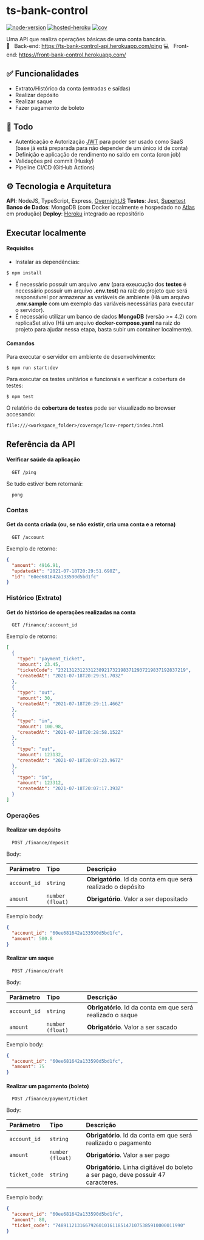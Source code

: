 # ts-bank-control

[![node-version](https://img.shields.io/badge/node-%3E%3D%2014.17.3-green)](https://nodejs.org/docs/latest-v14.x/api/index.html) [![hosted-heroku](https://img.shields.io/badge/hosted%20on-Heroku-purple)](https://ts-bank-control-api.herokuapp.com/ping) [![cov](https://img.shields.io/badge/coverage-94.2%25-green)]()

Uma API que realiza operações básicas de uma conta bancária. \
:electric_plug: &nbsp; Back-end: https://ts-bank-control-api.herokuapp.com/ping
:computer: &nbsp; Front-end: https://front-bank-control.herokuapp.com/

## :white_check_mark: Funcionalidades

- Extrato/Histórico da conta (entradas e saídas)
- Realizar depósito
- Realizar saque
- Fazer pagamento de boleto

## :pushpin: Todo

- Autenticação e Autorização [JWT](https://jwt.io/) para poder ser usado como SaaS (base já está preparada para não depender de um único id de conta)
- Definição e aplicação de rendimento no saldo em conta (cron job)
- Validações pré commit (Husky)
- Pipeline CI/CD (GitHub Actions)

## :gear: Tecnologia e Arquitetura

**API**: NodeJS, TypeScript, Express, [OvernightJS](https://github.com/seanpmaxwell/overnight)
**Testes**: Jest, [Supertest](https://github.com/visionmedia/supertest)
**Banco de Dados**: MongoDB (com Docker localmente e hospedado no [Atlas](https://www.mongodb.com/cloud/atlas) em produção)
**Deploy**: [Heroku](https://www.heroku.com/home) integrado ao repositório

## Executar localmente

#### Requisitos

- Instalar as dependências:

```
$ npm install
```

- É necessário possuir um arquivo **.env** (para exeucução dos **testes** é necessário possuir um arquivo **.env.test**) na raiz do projeto que será responsávrel por armazenar as variáveis de ambiente (Há um arquivo **.env.sample** com um exemplo das variáveis necessárias para executar o servidor).
- É necessário utilizar um banco de dados **MongoDB** (versão >= 4.2) com replicaSet ativo (Há um arquivo **docker-compose.yaml** na raiz do projeto para ajudar nessa etapa, basta subir um container localmente).

#### Comandos

Para executar o servidor em ambiente de desenvolvimento:

```
$ npm run start:dev
```

Para executar os testes unitários e funcionais e verificar a cobertura de testes:

```
$ npm test
```

O relatório de **cobertura de testes** pode ser visualizado no browser accesando:

```http
file:///<workspace_folder>/coverage/lcov-report/index.html
```

## Referência da API

#### Verificar saúde da aplicação

```http
  GET /ping
```

Se tudo estiver bem retornará:

```
  pong
```

### Contas

#### Get da conta criada (ou, se não existir, cria uma conta e a retorna)

```http
  GET /account
```

Exemplo de retorno:

```json
{
  "amount": 4916.91,
  "updatedAt": "2021-07-18T20:29:51.698Z",
  "id": "60ee681642a133590d5bd1fc"
}
```

### Histórico (Extrato)

#### Get do histórico de operações realizadas na conta

```http
  GET /finance/:account_id
```

Exemplo de retorno:

```json
[
  {
    "type": "payment_ticket",
    "amount": 23.45,
    "ticketCode": "23213123123312389217321983712937219837192837219",
    "createdAt": "2021-07-18T20:29:51.703Z"
  },
  {
    "type": "out",
    "amount": 30,
    "createdAt": "2021-07-18T20:29:11.466Z"
  },
  {
    "type": "in",
    "amount": 100.98,
    "createdAt": "2021-07-18T20:28:58.152Z"
  },
  {
    "type": "out",
    "amount": 123132,
    "createdAt": "2021-07-18T20:07:23.967Z"
  },
  {
    "type": "in",
    "amount": 123312,
    "createdAt": "2021-07-18T20:07:17.393Z"
  }
]
```

### Operações

#### Realizar um depósito

```http
  POST /finance/deposit
```

Body:

| Parâmetro    | Tipo             | Descrição                                                     |
| :----------- | :--------------- | :------------------------------------------------------------ |
| `account_id` | `string`         | **Obrigatório**. Id da conta em que será realizado o depósito |
| `amount`     | `number (float)` | **Obrigatório**. Valor a ser depositado                       |

Exemplo body:

```json
{
  "account_id": "60ee681642a133590d5bd1fc",
  "amount": 500.8
}
```

#### Realizar um saque

```http
  POST /finance/draft
```

Body:

| Parâmetro    | Tipo             | Descrição                                                  |
| :----------- | :--------------- | :--------------------------------------------------------- |
| `account_id` | `string`         | **Obrigatório**. Id da conta em que será realizado o saque |
| `amount`     | `number (float)` | **Obrigatório**. Valor a ser sacado                        |

Exemplo body:

```json
{
  "account_id": "60ee681642a133590d5bd1fc",
  "amount": 75
}
```

#### Realizar um pagamento (boleto)

```http
  POST /finance/payment/ticket
```

Body:

| Parâmetro     | Tipo             | Descrição                                                                          |
| :------------ | :--------------- | :--------------------------------------------------------------------------------- |
| `account_id`  | `string`         | **Obrigatório**. Id da conta em que será realizado o pagamento                     |
| `amount`      | `number (float)` | **Obrigatório**. Valor a ser pago                                                  |
| `ticket_code` | `string`         | **Obrigatório**. Linha digitável do boleto a ser pago, deve possuir 47 caracteres. |

Exemplo body:

```json
{
  "account_id": "60ee681642a133590d5bd1fc",
  "amount": 80,
  "ticket_code": "74891121316679260101611851471075385910000011990"
}
```
